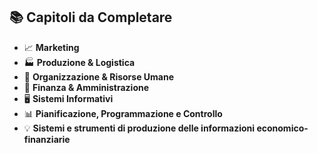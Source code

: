 ## 📚 Capitoli da Completare
- 📈 **Marketing**
- 🏭 **Produzione & Logistica**
- 👥 **Organizzazione & Risorse Umane**
- 💼 **Finanza & Amministrazione**
- 🖥️ **Sistemi Informativi**
- 📊 **Pianificazione, Programmazione e Controllo**
- 💡 **Sistemi e strumenti di produzione delle informazioni economico-finanziarie**
